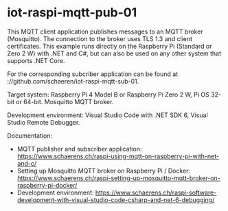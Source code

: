 # iot-raspi-mqtt-pub-01

This MQTT client application publishes messages to an MQTT broker (Mosquitto). The connection to the broker uses TLS 1.3 and client certificates. This example runs directly on the Raspberry Pi (Standard or Zero 2 W) with .NET and C#, but can also be used on any other system that supports .NET Core. 

For the corresponding subcriber application can be found at ://github.com/schaeren/iot-raspi-mqtt-sub-01.

Target system: Raspberry Pi 4 Model B or Raspberry Pi Zero 2 W, Pi OS 32-bit or 64-bit. Mosquitto MQTT broker.

Development environment: Visual Studio Code with .NET SDK 6, Visual Studio Remote Debugger.

Documentation:
- MQTT publisher and subscriber application: https://www.schaerens.ch/raspi-using-mqtt-on-raspberry-pi-with-net-and-c/
- Setting up Mosquitto MQTT broker on Raspberry Pi / Docker: https://www.schaerens.ch/raspi-setting-up-mosquitto-mqtt-broker-on-raspberry-pi-docker/
- Development environment: https://www.schaerens.ch/raspi-software-development-with-visual-studio-code-csharp-and-net-6-debugging/

